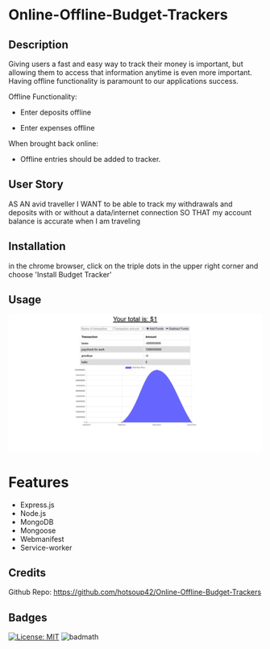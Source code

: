 
# Online-Offline-Budget-Trackers

## Description
Giving users a fast and easy way to track their money is important, but allowing them to access that information anytime is even more important. Having offline functionality is paramount to our applications success.
  
Offline Functionality:

  * Enter deposits offline

  * Enter expenses offline

When brought back online:

  * Offline entries should be added to tracker.

## User Story

  AS AN avid traveller
  I WANT to be able to track my withdrawals and deposits with or without a data/internet connection
  SO THAT my account balance is accurate when I am traveling


## Installation

  in the chrome browser, click on the triple dots in the upper right corner and choose 'Install Budget Tracker'

## Usage
   
![demo-screenshot](assets/Capture.png)

# Features

- Express.js
- Node.js
- MongoDB
- Mongoose
- Webmanifest
- Service-worker

## Credits

  Github Repo: https://github.com/hotsoup42/Online-Offline-Budget-Trackers

## Badges
[![License: MIT](https://img.shields.io/badge/License-MIT-yellow.svg)](https://opensource.org/licenses/MIT)
![badmath](https://img.shields.io/github/languages/top/nielsenjared/badmath)



